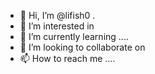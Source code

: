 - 👋 Hi, I’m @lifish0 .
- 👀 I’m interested in 
- 🌱 I’m currently learning ....
- 💞️ I’m looking to collaborate on 
- 📫 How to reach me ....

<!---
lifish0/lifish0 is a ✨ special ✨ repository because its `README.md` (this file) appears on your GitHub profile.
You can click the Preview link to take a look at your changes.
--->
